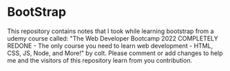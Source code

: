 # BootStrap
This repository contains notes that I took while learning bootstrap from a udemy course called:
"The Web Developer Bootcamp 2022 COMPLETELY REDONE - The only course you need to learn web development - HTML, CSS, JS, Node, and More!" by colt.
Please comment or add changes to help me and the visitors of this repository learn from you contribution. 
